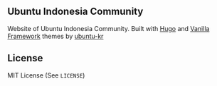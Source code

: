 ## Ubuntu Indonesia Community
Website of Ubuntu Indonesia Community. 
Built with [Hugo](https://gohugo.io) and [Vanilla Framework](https://vanillaframework.io) themes by [ubuntu-kr](https://ubuntu-kr.org)

## License
MIT License (See `LICENSE`)
